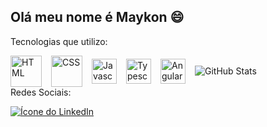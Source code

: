 ## Olá meu nome é Maykon :smile:

Tecnologias que utilizo:
<div style="display: inline-flex; align-items: center; gap: 15px;">
  <img src="https://user-images.githubusercontent.com/25181517/192158954-f88b5814-d510-4564-b285-dff7d6400dad.png" alt="HTML" height="50" width="50" />
  <img src="https://user-images.githubusercontent.com/25181517/183898674-75a4a1b1-f960-4ea9-abcb-637170a00a75.png" alt="CSS" height="50" width="50" />
  <img src="https://user-images.githubusercontent.com/25181517/117447155-6a868a00-af3d-11eb-9cfe-245df15c9f3f.png" alt="Javascript" height="40" width="40" />
  <img src="https://user-images.githubusercontent.com/25181517/183890598-19a0ac2d-e88a-4005-a8df-1ee36782fde1.png" alt="Typescript" height="40" width="40" />
  <img src="https://user-images.githubusercontent.com/25181517/183890595-779a7e64-3f43-4634-bad2-eceef4e80268.png" alt="Angular" height="40" width="40" />
  <img align="right" src="https://github-readme-stats.vercel.app/api?username=MaykonLisboa&show_icons=true&theme=tokyonight" alt="GitHub Stats" style="margin: 0;">
</div>
<br>
Redes Sociais:
<br>

[![Ícone do LinkedIn](https://img.shields.io/badge/LinkedIn-0077B5?style=for-the-badge&logo=linkedin&logoColor=white)](https://www.linkedin.com/in/maykon-lisboa-927483279/)

